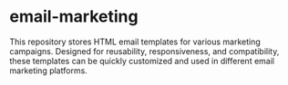 # email-marketing
This repository stores HTML email templates for various marketing campaigns. Designed for reusability, responsiveness, and compatibility, these templates can be quickly customized and used in different email marketing platforms.
